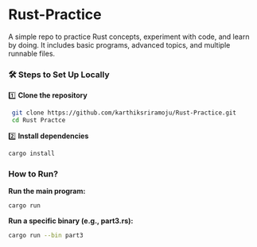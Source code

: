 # Rust-Practice
A simple repo to practice Rust concepts, experiment with code, and learn by doing. It includes basic programs, advanced topics, and multiple runnable files.


### 🛠 Steps to Set Up Locally

1️⃣ **Clone the repository**
```sh
 git clone https://github.com/karthiksriramoju/Rust-Practice.git
 cd Rust Practce
```

2️⃣ **Install dependencies**
```sh
cargo install
```

### How to Run?

**Run the main program:**
   ```sh
   cargo run
   ```
**Run a specific binary (e.g., part3.rs):**
   ```sh
   cargo run --bin part3
   ```
